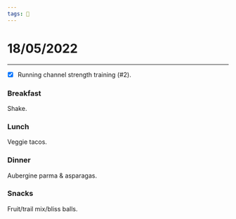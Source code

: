 ```yaml
---
tags: 📆
---
```


# 18/05/2022
---

- [x] Running channel strength training (#2).


### Breakfast

Shake.


### Lunch

Veggie tacos.


### Dinner

Aubergine parma & asparagas. 


### Snacks

Fruit/trail mix/bliss balls.